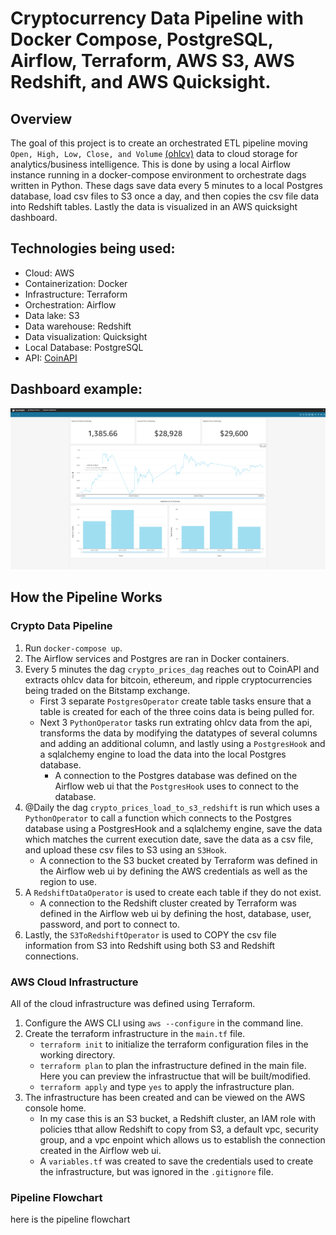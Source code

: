 # Cryptocurrency Data Pipeline with Docker Compose, PostgreSQL, Airflow, Terraform, AWS S3, AWS Redshift, and AWS Quicksight.

## Overview

The goal of this project is to create an orchestrated ETL pipeline moving `Open, High, Low, Close, and Volume` [(ohlcv)](https://docs.coinapi.io/market-data/rest-api/ohlcv) data to cloud storage for analytics/business intelligence. This is done by using a local Airflow instance running in a docker-compose environment to orchestrate dags written in Python. These dags save data every 5 minutes to a local Postgres database, load csv files to S3 once a day, and then copies the csv file data into Redshift tables. Lastly the data is visualized in an AWS quicksight dashboard.

## Technologies being used:

* Cloud: AWS
* Containerization: Docker
* Infrastructure: Terraform
* Orchestration: Airflow
* Data lake: S3
* Data warehouse: Redshift
* Data visualization: Quicksight
* Local Database: PostgreSQL
* API: [CoinAPI](https://www.coinapi.io/)

## Dashboard example:

![](images/Dashboard_screenshot.png)

## How the Pipeline Works

### Crypto Data Pipeline

1. Run `docker-compose up`.
2. The Airflow services and Postgres are ran in Docker containers.
3. Every 5 minutes the dag `crypto_prices_dag` reaches out to CoinAPI and extracts ohlcv data for bitcoin, ethereum, and ripple cryptocurrencies being traded on the Bitstamp exchange.
    * First 3 separate `PostgresOperator` create table tasks ensure that a table is created for each of the three coins data is being pulled for.
    * Next 3 `PythonOperator` tasks run extrating ohlcv data from the api, transforms the data by modifying the datatypes of several columns and adding an additional column, and lastly using a `PostgresHook` and a sqlalchemy engine to load the data into the local Postgres database.
        * A connection to the Postgres database was defined on the Airflow web ui that the `PostgresHook` uses to connect to the database.
4. @Daily the dag `crypto_prices_load_to_s3_redshift` is run which uses a `PythonOperator` to call a function which connects to the Postgres database using a PostgresHook and a sqlalchemy engine, save the data which matches the current execution date, save the data as a csv file, and upload these csv files to S3 using an `S3Hook`.
    * A connection to the S3 bucket created by Terraform was defined in the Airflow web ui by defining the AWS credentials as well as the region to use.
5. A `RedshiftDataOperator` is used to create each table if they do not exist.
    * A connection to the Redshift cluster created by Terraform was defined in the Airflow web ui by defining the host, database, user, password, and port to connect to.
6. Lastly, the `S3ToRedshiftOperator` is used to COPY the csv file information from S3 into Redshift using both S3 and Redshift connections.


### AWS Cloud Infrastructure

All of the cloud infrastructure was defined using Terraform.

1. Configure the AWS CLI using `aws --configure` in the command line.
2. Create the terraform infrastructure in the `main.tf` file.
    * `terraform init` to initialize the terraform configuration files in the working directory.
    * `terraform plan` to plan the infrastructure defined in the main file. Here you can preview the infrastructue that will be built/modified.
    * `terraform apply` and type `yes` to apply the infrastructure plan.
3. The infrastructure has been created and can be viewed on the AWS console home.
    * In my case this is an S3 bucket, a Redshift cluster, an IAM role with policies tthat allow Redshift to copy from S3, a default vpc, security group, and a vpc enpoint which allows us to establish the connection created in the Airflow web ui.
    * A `variables.tf` was created to save the credentials used to create the infrastructure, but was ignored in the `.gitignore` file.


### Pipeline Flowchart

here is the pipeline flowchart

